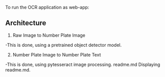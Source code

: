 To run the OCR application as web-app:


## Architecture

1. Raw Image to Number Plate Image

-This is done, using a pretrained object detector model.


2. Number Plate Image to Number Plate Text

-This is done, using pytesseract image processing.
readme.md
Displaying readme.md.
